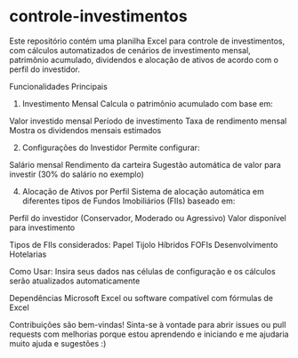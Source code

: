 # controle-investimentos

Este repositório contém uma planilha Excel para controle de investimentos, com cálculos automatizados de cenários de investimento mensal, patrimônio acumulado, dividendos e alocação de ativos de acordo com o perfil do investidor.

Funcionalidades Principais
1. Investimento Mensal
Calcula o patrimônio acumulado com base em:

Valor investido mensal 
Período de investimento 
Taxa de rendimento mensal 
Mostra os dividendos mensais estimados 

2. Configurações do Investidor
Permite configurar:

Salário mensal
Rendimento da carteira
Sugestão automática de valor para investir (30% do salário no exemplo)

4. Alocação de Ativos por Perfil
Sistema de alocação automática em diferentes tipos de Fundos Imobiliários (FIIs) baseado em:

Perfil do investidor (Conservador, Moderado ou Agressivo)
Valor disponível para investimento

Tipos de FIIs considerados:
Papel
Tijolo
Híbridos
FOFIs
Desenvolvimento
Hotelarias

Como Usar:
Insira seus dados nas células de configuração e os cálculos serão atualizados automaticamente

Dependências
Microsoft Excel ou software compatível com fórmulas de Excel

Contribuições são bem-vindas! Sinta-se à vontade para abrir issues ou pull requests com melhorias porque estou aprendendo e iniciando e me ajudaria muito ajuda e sugestões :)

